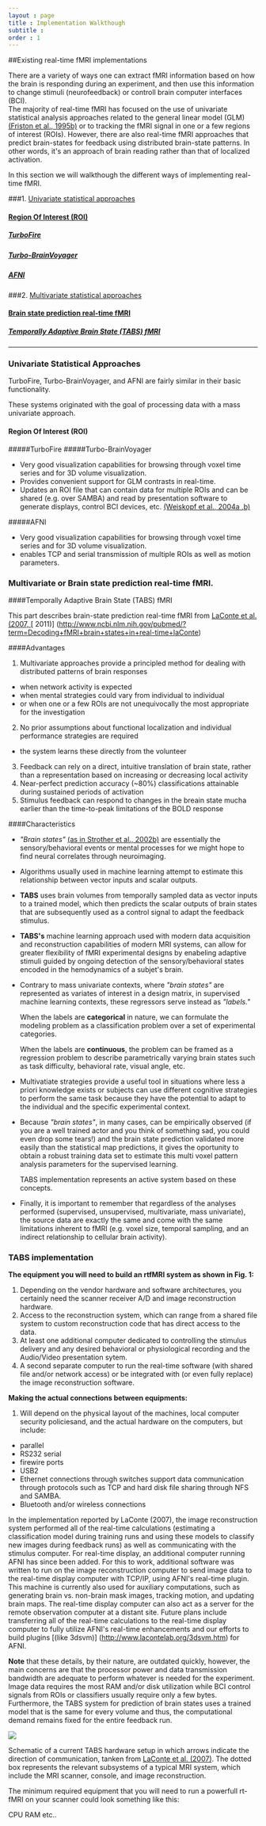 ```yaml
---
layout : page
title : Implementation Walkthough
subtitle : 
order : 1
---
```


##Existing real-time fMRI implementations 

 There are a variety of ways one can extract fMRI information based on how the brain is responding during an experiment, and then
 use this information to change stimuli (neurofeedback) or controll brain computer interfaces (BCI).  
The majority of real-time fMRI has focused on the use of univariate statistical analysis approaches related to the general linear model
(GLM) [\(Friston et al., 1995b\)](http://spin.ecn.purdue.edu/fmri/PDFLibrary/FristonK_HBM_1995_2_189_210.pdf) or to tracking the 
fMRI signal in one or a few regions of interest (ROIs). However, there are also real-time fMRI approaches that predict brain-states for feedback using distributed brain-state patterns. In other words, it's an approach of brain reading rather than that of localized activation.

In this section we will walkthough the different ways of implementing real-time fMRI.

###1. [Univariate statistical approaches](#univariate)
#### [Region Of Interest (ROI)](#roi)
##### [TurboFire](#tf)
##### [Turbo-BrainVoyager](#tbv)
##### [AFNI](#afni)
###2. [Multivariate statistical approaches](#mvpa)
#### [Brain state prediction real-time fMRI](#mvpa)
##### [Temporally Adaptive Brain State (TABS) fMRI](#tabs)



---






<a id="univariate"></a>
### Univariate Statistical Approaches




TurboFire, Turbo-BrainVoyager, and AFNI are fairly similar in their basic functionality.

These systems originated with the goal of processing data with a mass univariate approach.

#### <a id="roi"></a> Region Of Interest (ROI) 

#####<a id="tf"></a>TurboFire
#####<a id="tbv"></a>Turbo-BrainVoyager

+ Very good visualization capabilities for browsing through voxel time series and
for 3D volume visualization.
+ Provides convenient support for GLM contrasts in real-time.
+ Updates an ROI file that can contain data for multiple ROIs and can be shared (e.g. over
SAMBA) and read by presentation software to generate displays, control BCI devices, etc. [(Weiskopf et al., 2004a ](http://ieeexplore.ieee.org/xpl/login.jsp?tp=&arnumber=1300789&url=http%3A%2F%2Fieeexplore.ieee.org%2Fxpls%2Fabs_all.jsp%3Farnumber%3D1300789)[,b)](http://www.sciencedirect.com/science/article/pii/S0928425705000239)

#####<a id="afni"></a>AFNI

+ Very good visualization capabilities for browsing through voxel time series and
for 3D volume visualization.
+ enables TCP and serial transmission of multiple ROIs as well as motion parameters.
### <a id="mvpa"></a>Multivariate or Brain state prediction real-time fMRI.

####<a id="tabs"></a>Temporally Adaptive Brain State (TABS) fMRI

This part describes brain-state prediction real-time fMRI from [LaConte et al. (2007, ](http://www.ncbi.nlm.nih.gov/pubmed/17133383)[ 2011)] (http://www.ncbi.nlm.nih.gov/pubmed/?term=Decoding+fMRI+brain+states+in+real-time+laConte)

####Advantages
1. Multivariate approaches provide a principled method for dealing with distributed patterns of brain responses
  * when network activity is expected
  * when mental strategies could vary from individual to individual
  * or when one or a few ROIs are not unequivocally the most appropriate for the investigation
2. No prior assumptions about functional localization and individual performance strategies are required
  
  * the system learns these directly from the volunteer 
3. Feedback can rely on a direct, intuitive translation of brain state, rather than a representation based on
increasing or decreasing local activity
4. Near-perfect prediction accuracy (~80%) classifications attainable during sustained periods of activation
5. Stimulus feedback can respond to changes in the breain state mucha earlier than the time-to-peak limitations of the BOLD response


####Characteristics

+ *"Brain states"* [(as in Strother et al., 2002b)](http://www.ncbi.nlm.nih.gov/pubmed/11906218) are essentially the sensory/behavioral events or 
mental processes for we might hope to find neural correlates through neuroimaging.
+ Algorithms usually used in machine learning attempt to estimate this relationship between vector inputs and scalar outputs. 
+ **TABS** uses brain volumes from temporally sampled data as vector inputs to a trained model, which then predicts the scalar outputs of brain states 
that are subsequently used as a control signal to adapt the feedback stimulus.
+ **TABS's** machine learning approach used with modern data acquisition and reconstruction capabilities of modern MRI systems, can allow for 
greater flexibility of fMRI experimental designs by enabeling adaptive stimuli guided by ongoing detection of the sensory/behavioral states encoded
 in the hemodynamics of a subjet's brain.  

+ Contrary to mass univariate contexts, where *"brain states"* are represented as variates of interest in a design matrix, in supervised machine
 learning contexts, these regressors serve instead as *"labels."* 

   When the labels are **categorical** in nature, we can formulate the modeling problem as a classification problem over a set of experimental
   categories. 

   When the labels are **continuous**, the problem can be framed as a regression problem to describe parametrically varying
   brain states such as task difficulty, behavioral rate, visual angle, etc. 

+ Multivatiate strategies provide a useful tool in situations where less a priori knowledge exists or subjects can use different cognitive strategies
to perform the same task because they have the potential to adapt to the individual and the specific experimental context.
 
+ Because *"brain states"*, in many cases, can be empirically observed (if you are a well trained actor and you think of something sad, you could even
drop some tears!) and the brain state prediction validated more easily than the statistical map predictions, it gives the oportunity to obtain a robust
training data set to estimate this multi voxel pattern analysis parameters for the supervised learning.
   
   TABS implementation represents an active system based on these concepts.     

+ Finally, it is important to remember that regardless of the analyses performed
   (supervised, unsupervised, multivariate, mass univariate), the source
   data are exactly the same and come with the same limitations inherent
   to fMRI (e.g. voxel size, temporal sampling, and an indirect
   relationship to cellular brain activity).  
 

 
### TABS implementation

**The equipment you will need to build an rtfMRI system as shown in Fig. 1:**

1. Depending on the vendor hardware and software architectures, you certainly need the scanner receiver A/D and image reconstruction hardware.
2. Access to the reconstruction system, which can range from a shared file system to custom reconstruction code that has direct access
to the data.
3. At least one additional computer dedicated to controlling the stimulus delivery and any desired behavioral or physiological recording and
the Audio/Video presentation sytem.
4. A second separate computer to run the real-time software (with shared file and/or network access) or be integrated
with (or even fully replace) the image reconstruction software.

**Making the actual connections between equipments:**

1. Will depend on the physical layout of the machines, local computer security policiesand, and the actual hardware on the computers, but include:
+ parallel
+ RS232 serial
+ firewire ports 
+ USB2 
+ Ethernet connections through switches support data communication through protocols such as TCP and hard disk file sharing through NFS and SAMBA. 
+ Bluetooth and/or wireless connections

 In the implementation reported by LaConte (2007), the image reconstruction system performed all of the
real-time calculations (estimating a classification model during training runs and using these models to classify new images during feedback runs)
 as well as communicating with
the stimulus computer. For real-time display, an additional computer running AFNI has since been added. 
For this to work, additional software was written to run on the image
reconstruction computer to send image data to the real-time display computer with TCP/IP, using AFNI's real-time plugin.
 This machine is currently also used for auxiliary
computations, such as generating brain vs. non-brain mask images, tracking motion, and updating brain maps. The real-time display computer 
can also act as a server for the remote
observation computer at a distant site. Future plans include transferring all of the real-time calculations to the real-time display computer 
to fully utilize AFNI's real-time
enhancements and our efforts to build plugins [(like 3dsvm)] (http://www.lacontelab.org/3dsvm.htm) for AFNI.

**Note** that these details, by their nature, are outdated quickly, however, the main concerns are that the processor power and data transmission 
bandwidth are adequate to perform whatever is needed for the experiment.  Image data requires the most RAM and/or disk utilization while BCI control signals from ROIs or classifiers usually
require only a few bytes. Furthermore, the TABS system for prediction of brain states uses a trained
model that is the same for every volume and thus, the computational demand remains fixed for the entire feedback run.

<img src="img/tabs_hardware.jpg" />

Schematic of a current TABS hardware setup in which arrows indicate the direction of communication, tanken from [LaConte et al. (2007)](http://www.ncbi.nlm.nih.gov/pubmed/17133383). 
The dotted box represents the relevant subsystems of a typical MRI system, which include the MRI scanner, console, and image reconstruction.
 


The minimum required equipment that you will need to run a powerfull rt-fMRI on your scanner could look something like this:

CPU
RAM
etc.. 



